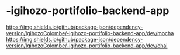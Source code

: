 # -igihozo-portifolio-backend-app
https://img.shields.io/github/package-json/dependency-version/IgihozoColombe/-igihozo-portifolio-backend-app/dev/mocha
https://img.shields.io/github/package-json/dependency-version/IgihozoColombe/-igihozo-portifolio-backend-app/dev/chai